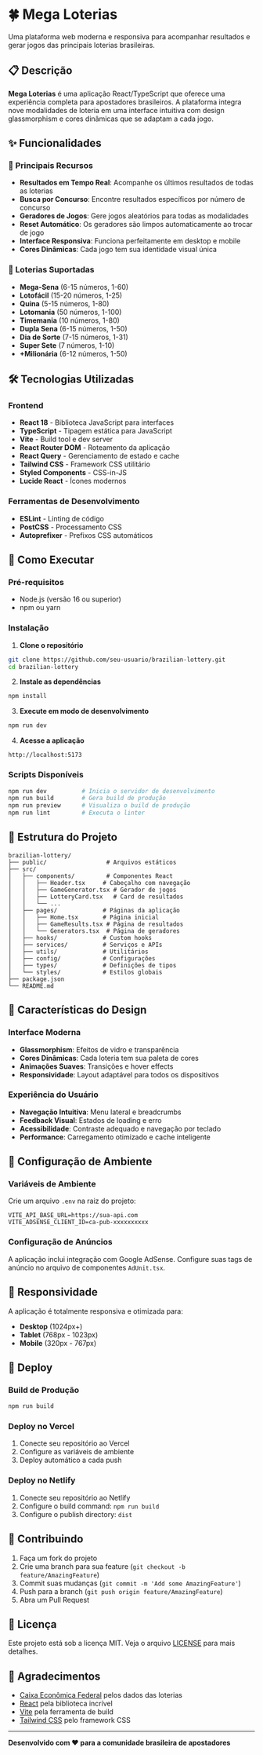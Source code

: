 # 🍀 Mega Loterias

Uma plataforma web moderna e responsiva para acompanhar resultados e gerar jogos das principais loterias brasileiras.

## 📋 Descrição

**Mega Loterias** é uma aplicação React/TypeScript que oferece uma experiência completa para apostadores brasileiros. A plataforma integra nove modalidades de loteria em uma interface intuitiva com design glassmorphism e cores dinâmicas que se adaptam a cada jogo.

## ✨ Funcionalidades

### 🎯 Principais Recursos
- **Resultados em Tempo Real**: Acompanhe os últimos resultados de todas as loterias
- **Busca por Concurso**: Encontre resultados específicos por número de concurso
- **Geradores de Jogos**: Gere jogos aleatórios para todas as modalidades
- **Reset Automático**: Os geradores são limpos automaticamente ao trocar de jogo
- **Interface Responsiva**: Funciona perfeitamente em desktop e mobile
- **Cores Dinâmicas**: Cada jogo tem sua identidade visual única

### 🎲 Loterias Suportadas
- **Mega-Sena** (6-15 números, 1-60)
- **Lotofácil** (15-20 números, 1-25)
- **Quina** (5-15 números, 1-80)
- **Lotomania** (50 números, 1-100)
- **Timemania** (10 números, 1-80)
- **Dupla Sena** (6-15 números, 1-50)
- **Dia de Sorte** (7-15 números, 1-31)
- **Super Sete** (7 números, 1-10)
- **+Milionária** (6-12 números, 1-50)

## 🛠️ Tecnologias Utilizadas

### Frontend
- **React 18** - Biblioteca JavaScript para interfaces
- **TypeScript** - Tipagem estática para JavaScript
- **Vite** - Build tool e dev server
- **React Router DOM** - Roteamento da aplicação
- **React Query** - Gerenciamento de estado e cache
- **Tailwind CSS** - Framework CSS utilitário
- **Styled Components** - CSS-in-JS
- **Lucide React** - Ícones modernos

### Ferramentas de Desenvolvimento
- **ESLint** - Linting de código
- **PostCSS** - Processamento CSS
- **Autoprefixer** - Prefixos CSS automáticos

## 🚀 Como Executar

### Pré-requisitos
- Node.js (versão 16 ou superior)
- npm ou yarn

### Instalação

1. **Clone o repositório**
```bash
git clone https://github.com/seu-usuario/brazilian-lottery.git
cd brazilian-lottery
```

2. **Instale as dependências**
```bash
npm install
```

3. **Execute em modo de desenvolvimento**
```bash
npm run dev
```

4. **Acesse a aplicação**
```
http://localhost:5173
```

### Scripts Disponíveis

```bash
npm run dev          # Inicia o servidor de desenvolvimento
npm run build        # Gera build de produção
npm run preview      # Visualiza o build de produção
npm run lint         # Executa o linter
```

## 📁 Estrutura do Projeto

```
brazilian-lottery/
├── public/                 # Arquivos estáticos
├── src/
│   ├── components/         # Componentes React
│   │   ├── Header.tsx     # Cabeçalho com navegação
│   │   ├── GameGenerator.tsx # Gerador de jogos
│   │   ├── LotteryCard.tsx   # Card de resultados
│   │   └── ...
│   ├── pages/             # Páginas da aplicação
│   │   ├── Home.tsx       # Página inicial
│   │   ├── GameResults.tsx # Página de resultados
│   │   └── Generators.tsx  # Página de geradores
│   ├── hooks/             # Custom hooks
│   ├── services/          # Serviços e APIs
│   ├── utils/             # Utilitários
│   ├── config/            # Configurações
│   ├── types/             # Definições de tipos
│   └── styles/            # Estilos globais
├── package.json
└── README.md
```

## 🎨 Características do Design

### Interface Moderna
- **Glassmorphism**: Efeitos de vidro e transparência
- **Cores Dinâmicas**: Cada loteria tem sua paleta de cores
- **Animações Suaves**: Transições e hover effects
- **Responsividade**: Layout adaptável para todos os dispositivos

### Experiência do Usuário
- **Navegação Intuitiva**: Menu lateral e breadcrumbs
- **Feedback Visual**: Estados de loading e erro
- **Acessibilidade**: Contraste adequado e navegação por teclado
- **Performance**: Carregamento otimizado e cache inteligente

## 🔧 Configuração de Ambiente

### Variáveis de Ambiente
Crie um arquivo `.env` na raiz do projeto:

```env
VITE_API_BASE_URL=https://sua-api.com
VITE_ADSENSE_CLIENT_ID=ca-pub-xxxxxxxxxx
```

### Configuração de Anúncios
A aplicação inclui integração com Google AdSense. Configure suas tags de anúncio no arquivo de componentes `AdUnit.tsx`.

## 📱 Responsividade

A aplicação é totalmente responsiva e otimizada para:
- **Desktop** (1024px+)
- **Tablet** (768px - 1023px)
- **Mobile** (320px - 767px)

## 🚀 Deploy

### Build de Produção
```bash
npm run build
```

### Deploy no Vercel
1. Conecte seu repositório ao Vercel
2. Configure as variáveis de ambiente
3. Deploy automático a cada push

### Deploy no Netlify
1. Conecte seu repositório ao Netlify
2. Configure o build command: `npm run build`
3. Configure o publish directory: `dist`

## 🤝 Contribuindo

1. Faça um fork do projeto
2. Crie uma branch para sua feature (`git checkout -b feature/AmazingFeature`)
3. Commit suas mudanças (`git commit -m 'Add some AmazingFeature'`)
4. Push para a branch (`git push origin feature/AmazingFeature`)
5. Abra um Pull Request

## 📄 Licença

Este projeto está sob a licença MIT. Veja o arquivo [LICENSE](LICENSE) para mais detalhes.

## 🙏 Agradecimentos

- [Caixa Econômica Federal](https://www.caixa.gov.br/) pelos dados das loterias
- [React](https://reactjs.org/) pela biblioteca incrível
- [Vite](https://vitejs.dev/) pela ferramenta de build
- [Tailwind CSS](https://tailwindcss.com/) pelo framework CSS

---

**Desenvolvido com ❤️ para a comunidade brasileira de apostadores** 